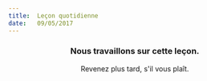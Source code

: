 ```yaml
---
title:  Leçon quotidienne
date:   09/05/2017
---
```


### <center>Nous travaillons sur cette leçon.</center>
<center>Revenez plus tard, s'il vous plaît.</center>
